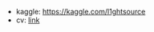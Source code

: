 * kaggle: https://kaggle.com/l1ghtsource
* cv: [link](https://drive.google.com/file/d/1G2e9DSM_0jum1Hju2fIzYnemJ0FCvdYF/view?usp=sharing)
